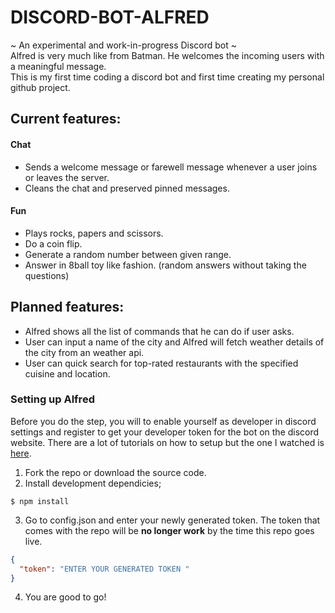 # DISCORD-BOT-ALFRED
~ An experimental and work-in-progress Discord bot ~ <br>
Alfred is very much like from Batman. He welcomes the incoming users with a meaningful message. <br>
This is my first time coding a discord bot and first time creating my personal github project.

## Current features:
#### Chat
* Sends a welcome message or farewell message whenever a user joins or leaves the server.
* Cleans the chat and preserved pinned messages.
#### Fun
* Plays rocks, papers and scissors.
* Do a coin flip.
* Generate a random number between given range.
* Answer in 8ball toy like fashion. (random answers without taking the questions)
## Planned features:
* Alfred shows all the list of commands that he can do if user asks.
* User can input a name of the city and Alfred will fetch weather details of the city from an weather api.
* User can quick search for top-rated restaurants with the specified cuisine and location.

### Setting up Alfred

Before you do the step, you will to enable yourself as developer in discord settings and register to get your developer token for the bot on the discord website. There are a lot of tutorials on how to setup but the one I watched is [here](https://www.youtube.com/watch?v=tDh45V2S6jg).

1. Fork the repo or download the source code.
2. Install development dependicies;
```shell
$ npm install
```
3. Go to config.json and enter your newly generated token. The token that comes with the repo will be **no longer work** by the time this repo goes live.
```json
{
  "token": "ENTER YOUR GENERATED TOKEN "
}
```
4. You are good to go!


